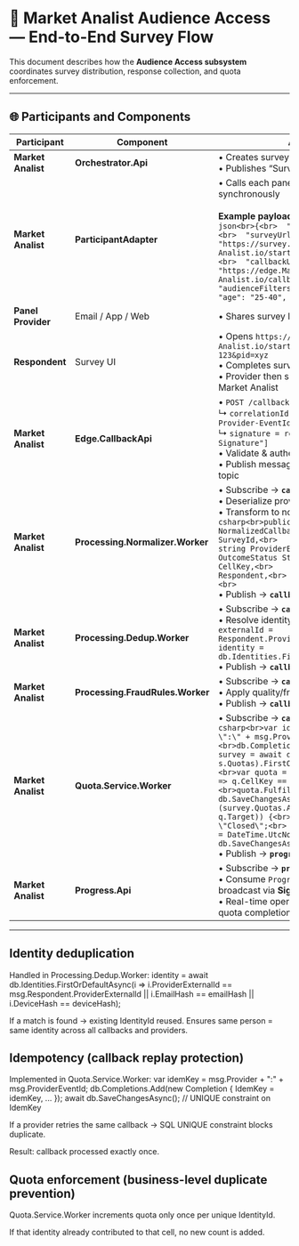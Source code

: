 ﻿# 🧠 Market Analist Audience Access — End-to-End Survey Flow

This document describes how the **Audience Access subsystem** coordinates survey distribution, response collection, and quota enforcement.

---

## 🌐 Participants and Components

| Participant | Component | Actions |
|--------------|------------|----------|
| **Market Analist** | **Orchestrator.Api** | • Creates survey and quotas<br>• Publishes “SurveyOpen” event |
| **Market Analist** | **ParticipantAdapter** | • Calls each panel provider API synchronously<br><br>**Example payload:**<br>```json<br>{<br>  "surveyId": "SURV-123",<br>  "surveyUrl": "https://survey.Market Analist.io/start?surveyId=SURV-123",<br>  "callbackUrl": "https://edge.Market Analist.io/callbacks/providerX",<br>  "audienceFilters": { "country": "UK", "age": "25-40", "gender": "any" }<br>}``` |
| **Panel Provider** | Email / App / Web | • Shares survey link with respondents |
| **Respondent** | Survey UI | • Opens `https://survey.Market Analist.io/start?surveyId=SURV-123&pid=xyz`<br>• Completes survey<br>• Provider then submits callback to Market Analist |
| **Market Analist** | **Edge.CallbackApi** | • `POST /callbacks/{provider}`<br>  ↳ `correlationId = request.Headers["X-Provider-EventId"]`<br>  ↳ `signature = request.Headers["X-Signature"]`<br>• Validate & authenticate request<br>• Publish message → **`callbacks.raw`** topic |
| **Market Analist** | **Processing.Normalizer.Worker** | • Subscribe → **`callbacks.raw`**<br>• Deserialize provider payload<br>• Transform to normalized format:<br>```csharp<br>public sealed record NormalizedCallbackV1(<br>    string SurveyId,<br>    string Provider,<br>    string ProviderEventId,<br>    OutcomeStatus Status,<br>    string CellKey,<br>    RespondentInfoV1 Respondent,<br>    string Raw<br>);<br>```<br>• Publish → **`callbacks.normalized`** |
| **Market Analist** | **Processing.Dedup.Worker** | • Subscribe → **`callbacks.normalized`**<br>• Resolve identity:<br>  `externalId = Respondent.ProviderExternalId`<br>  `identity = db.Identities.FirstOrDefaultAsync(...)`<br>• Publish → **`callbacks.deduped`** |
| **Market Analist** | **Processing.FraudRules.Worker** | • Subscribe → **`callbacks.deduped`**<br>• Apply quality/fraud heuristics<br>• Publish → **`callbacks.qualified`** |
| **Market Analist** | **Quota.Service.Worker** | • Subscribe → **`callbacks.qualified`**<br>```csharp<br>var idemKey = msg.Provider + \":\" + msg.ProviderEventId;<br>db.Completions.Add(...);<br>var survey = await db.Surveys.Include(s => s.Quotas).FirstOrDefaultAsync(...);<br>var quota = survey.Quotas.First(q => q.CellKey == msg.CellKey);<br>quota.Fulfilled++;<br>await db.SaveChangesAsync();<br>if (survey.Quotas.All(q => q.Fulfilled >= q.Target)) {<br>    survey.State = \"Closed\";<br>    survey.ClosedAtUtc = DateTime.UtcNow;<br>    await db.SaveChangesAsync();<br>}<br>```<br>• Publish → **`progress.updates`** |
| **Market Analist** | **Progress.Api** | • Subscribe → **`progress.updates`**<br>• Consume `ProgressUpdateV1` and broadcast via **SignalR**<br>• Real-time operator visibility of per-quota completion progress |

---

## Identity deduplication
Handled in Processing.Dedup.Worker:
identity = await db.Identities.FirstOrDefaultAsync(i =>
    i.ProviderExternalId == msg.Respondent.ProviderExternalId
    || i.EmailHash == emailHash
    || i.DeviceHash == deviceHash);


If a match is found → existing IdentityId reused.
Ensures same person = same identity across all callbacks and providers.


## Idempotency (callback replay protection)
Implemented in Quota.Service.Worker:
var idemKey = msg.Provider + ":" + msg.ProviderEventId;
db.Completions.Add(new Completion { IdemKey = idemKey, ... });
await db.SaveChangesAsync();  // UNIQUE constraint on IdemKey

If a provider retries the same callback → SQL UNIQUE constraint blocks duplicate.

Result: callback processed exactly once.


## Quota enforcement (business-level duplicate prevention)

Quota.Service.Worker increments quota only once per unique IdentityId.

If that identity already contributed to that cell, no new count is added.